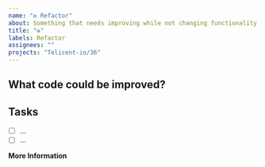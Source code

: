 ```yaml
---
name: "♻️ Refactor"
about: Something that needs improving while not changing functionality
title: "♻️"
labels: Refactor
assignees: ""
projects: "Telicent-io/36"
---
```


## What code could be improved?

<!-- Add a link to the area/file that needs refactoring -->

## Tasks

<!--Add subtasks if appropriate-->

- [ ] ...
- [ ] ...

**More Information**

<!-- Add any other context here. -->
